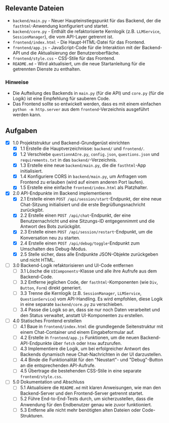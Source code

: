 ## Relevante Dateien

- `backend/main.py` - Neuer Haupteinstiegspunkt für das Backend, der die `fasthtml`-Anwendung konfiguriert und startet.
- `backend/core.py` - Enthält die refaktorisierte Kernlogik (z.B. `LLMService`, `SessionManager`), die vom API-Layer getrennt ist.
- `frontend/index.html` - Die Haupt-HTML-Datei für das Frontend.
- `frontend/app.js` - JavaScript-Code für die Interaktion mit der Backend-API und die Aktualisierung der Benutzeroberfläche.
- `frontend/style.css` - CSS-Stile für das Frontend.
- `README.md` - Wird aktualisiert, um die neue Startanleitung für die getrennten Dienste zu enthalten.

### Hinweise

- Die Aufteilung des Backends in `main.py` (für die API) und `core.py` (für die Logik) ist eine Empfehlung für sauberen Code.
- Das Frontend sollte so entwickelt werden, dass es mit einem einfachen `python -m http.server` aus dem `frontend`-Verzeichnis ausgeführt werden kann.

## Aufgaben

- [x] 1.0 Projektstruktur und Backend-Grundgerüst einrichten
  - [x] 1.1 Erstelle die Hauptverzeichnisse: `backend/` und `frontend/`.
  - [x] 1.2 Verschiebe `questionnAIre.py`, `config.json`, `questions.json` und `requirements.txt` in das `backend/`-Verzeichnis.
  - [x] 1.3 Erstelle eine neue `backend/main.py`, die die `fasthtml`-App initialisiert.
  - [x] 1.4 Konfiguriere CORS in `backend/main.py`, um Anfragen vom Frontend zu erlauben (wird auf einem anderen Port laufen).
  - [x] 1.5 Erstelle eine einfache `frontend/index.html` als Platzhalter.

- [x] 2.0 API-Endpunkte im Backend implementieren
  - [x] 2.1 Erstelle einen `POST /api/session/start`-Endpunkt, der eine neue Chat-Sitzung initialisiert und die erste Begrüßungsnachricht zurückgibt.
  - [x] 2.2 Erstelle einen `POST /api/chat`-Endpunkt, der eine Benutzernachricht und eine Sitzungs-ID entgegennimmt und die Antwort des Bots zurückgibt.
  - [x] 2.3 Erstelle einen `POST /api/session/restart`-Endpunkt, um die Konversation neu zu starten.
  - [x] 2.4 Erstelle einen `POST /api/debug/toggle`-Endpunkt zum Umschalten des Debug-Modus.
  - [x] 2.5 Stelle sicher, dass alle Endpunkte JSON-Objekte zurückgeben und nicht HTML.

- [ ] 3.0 Backend-Logik refaktorisieren und UI-Code entfernen
  - [ ] 3.1 Lösche die `UIComponents`-Klasse und alle ihre Aufrufe aus dem Backend-Code.
  - [ ] 3.2 Entferne jeglichen Code, der `fasthtml`-Komponenten (wie `Div`, `Button`, `Form`) direkt generiert.
  - [ ] 3.3 Trenne die Kernlogik (z.B. `SessionManager`, `LLMService`, `QuestionService`) vom API-Handling. Es wird empfohlen, diese Logik in eine separate `backend/core.py` zu verschieben.
  - [ ] 3.4 Passe die Logik so an, dass sie nur noch Daten verarbeitet und den Status verwaltet, anstatt UI-Komponenten zu erstellen.

- [ ] 4.0 Statisches Frontend erstellen
  - [ ] 4.1 Baue in `frontend/index.html` die grundlegende Seitenstruktur mit einem Chat-Container und einem Eingabeformular auf.
  - [ ] 4.2 Erstelle in `frontend/app.js` Funktionen, um die neuen Backend-API-Endpunkte über `fetch` oder `htmx` aufzurufen.
  - [ ] 4.3 Implementiere die Logik, um bei erfolgreicher Antwort des Backends dynamisch neue Chat-Nachrichten in der UI darzustellen.
  - [ ] 4.4 Binde die Funktionalität für den "Neustart"- und "Debug"-Button an die entsprechenden API-Aufrufe.
  - [ ] 4.5 Übertrage die bestehenden CSS-Stile in eine separate `frontend/style.css`.

- [ ] 5.0 Dokumentation und Abschluss
  - [ ] 5.1 Aktualisiere die `README.md` mit klaren Anweisungen, wie man den Backend-Server und den Frontend-Server getrennt startet.
  - [ ] 5.2 Führe End-to-End-Tests durch, um sicherzustellen, dass die Anwendung für den Endbenutzer genau wie zuvor funktioniert.
  - [ ] 5.3 Entferne alle nicht mehr benötigten alten Dateien oder Code-Strukturen. 